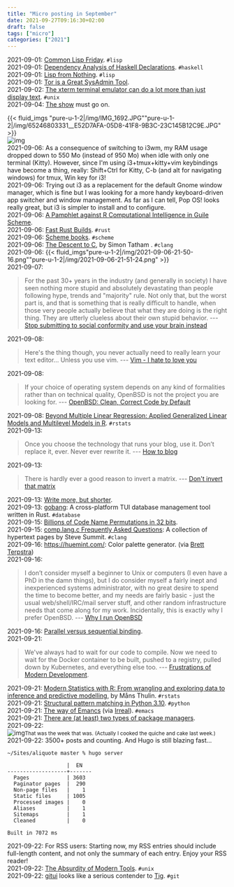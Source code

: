 ```yaml
---
title: "Micro posting in September"
date: 2021-09-27T09:16:30+02:00
draft: false
tags: ["micro"]
categories: ["2021"]
---
```


<a href="#" style="text-decoration: none;">2021-09-01</a>: [Common Lisp Friday](http://composed.nu/common-lisp-friday/). `#lisp`<br>
<a href="#" style="text-decoration: none;">2021-09-01</a>: [Dependency Analysis of Haskell Declarations](https://serokell.io/blog/dependency-analysis-haskell). `#haskell`<br>
<a href="#" style="text-decoration: none;">2021-09-01</a>: [Lisp from Nothing](https://t3x.org/lfn/index.html). `#lisp`<br>
<a href="#" style="text-decoration: none;">2021-09-01</a>: [Tor is a Great SysAdmin Tool](https://www.jamieweb.net/blog/tor-is-a-great-sysadmin-tool/).<br>
<a href="#" style="text-decoration: none;">2021-09-02</a>: [The xterm terminal emulator can do a lot more than just display text](https://utcc.utoronto.ca/~cks/space/blog/unix/XTermQuiteSophisticated). `#unix`<br>
<a href="#" style="text-decoration: none;">2021-09-04</a>: [The show](/post/aparte-culinaire/) must go on.

{{< fluid_imgs "pure-u-1-2|/img/IMG_1692.JPG""pure-u-1-2|/img/65246803331__E52D7AFA-05D8-41F8-9B3C-23C145B12C9E.JPG" >}}<br>![img](/img/65246779870__B988B6B6-CACD-495C-948F-0E4F2E805D3E.JPG)<br>
<a href="#" style="text-decoration: none;">2021-09-06</a>: As a consequence of switching to i3wm, my RAM usage dropped down to 550 Mo (instead of 950 Mo) when idle with only one terminal (Kitty). However, since I'm using i3+tmux+kitty+vim keybindings have become a thing, really: Shift+Ctrl for Kitty, C-b (and alt for navigating windows) for tmux, Win key for i3!<br>
<a href="#" style="text-decoration: none;">2021-09-06</a>: Trying out i3 as a replacement for the default Gnome window manager, which is fine but I was looking for a more handy keyboard-driven app switcher and window management. As far as I can tell, Pop OS! looks really great, but i3 is simpler to install and to configure.<br>
<a href="#" style="text-decoration: none;">2021-09-06</a>: [A Pamphlet against R Computational Intelligence in Guile Scheme](https://panicz.github.io/pamphlet/).<br>
<a href="#" style="text-decoration: none;">2021-09-06</a>: [Fast Rust Builds](https://matklad.github.io//2021/09/04/fast-rust-builds.html). `#rust`<br>
<a href="#" style="text-decoration: none;">2021-09-06</a>: [Scheme books](https://erkin.party/scheme/bibliography/). `#scheme`<br>
<a href="#" style="text-decoration: none;">2021-09-06</a>: [The Descent to C](https://www.chiark.greenend.org.uk/~sgtatham/cdescent/), by Simon Tatham . `#clang`<br>
<a href="#" style="text-decoration: none;">2021-09-06</a>: {{< fluid_imgs"pure-u-1-2|/img/2021-09-06-21-50-16.png""pure-u-1-2|/img/2021-09-06-21-51-24.png" >}}<br>
<a href="#" style="text-decoration: none;">2021-09-07</a>:

> For the past 30+ years in the industry (and generally in society) I have seen nothing more stupid and absolutely devastating than people following hype, trends and "majority" rule. Not only that, but the worst part is, and that is something that is really difficult to handle, when those very people actually believe that what they are doing is the right thing. They are utterly clueless about their own stupid behavior. --- [Stop submitting to social conformity and use your brain instead](https://unixsheikh.com/articles/stop-submitting-to-social-conformity-and-use-your-brain-instead.html)<br>

<a href="#" style="text-decoration: none;">2021-09-08</a>:

> Here's the thing though, you never actually need to really learn your text editor... Unless you use vim. --- [Vim - I hate to love you](https://unixsheikh.com/articles/vim-i-hate-to-love-you.html)<br>

<a href="#" style="text-decoration: none;">2021-09-08</a>:

> If your choice of operating system depends on any kind of formalities rather than on technical quality, OpenBSD is not the project you are looking for. --- [OpenBSD: Clean, Correct Code by Default](https://jamsek.dev/posts/2019/Oct/09/openbsd-clean-correct-code-by-default/)<br>

<a href="#" style="text-decoration: none;">2021-09-08</a>: [Beyond Multiple Linear Regression: Applied Generalized Linear Models and Multilevel Models in R](https://bookdown.org/roback/bookdown-BeyondMLR/). `#rstats`<br>
<a href="#" style="text-decoration: none;">2021-09-13</a>:

> Once you choose the technology that runs your blog, use it. Don’t replace it, ever. Never ever rewrite it. --- [How to blog](https://macwright.com/2019/02/06/how-to-blog.html)<br>

<a href="#" style="text-decoration: none;">2021-09-13</a>:

> There is hardly ever a good reason to invert a matrix. --- [Don't invert that matrix](https://www.johndcook.com/blog/2010/01/19/dont-invert-that-matrix/?utm_source=pocket_mylist)<br>

<a href="#" style="text-decoration: none;">2021-09-13</a>: [Write more, but shorter](https://blog.kewah.com/2021/write-more-but-shorter/).<br>
<a href="#" style="text-decoration: none;">2021-09-13</a>: [gobang](https://github.com/TaKO8Ki/gobang/): A cross-platform TUI database management tool written in Rust. `#database`<br>
<a href="#" style="text-decoration: none;">2021-09-15</a>: [Billions of Code Name Permutations in 32 bits](https://nullprogram.com/blog/2021/09/14/?utm_source=pocket_mylist).<br>
<a href="#" style="text-decoration: none;">2021-09-15</a>: [comp.lang.c Frequently Asked Questions](http://c-faq.com/): A collection of hypertext pages by Steve Summit. `#clang`<br>
<a href="#" style="text-decoration: none;">2021-09-16</a>: <https://huemint.com/>: Color palette generator. (via [Brett Terpstra](http://brett.trpstra.net/link/535/14714744/web-excursions-for-august-30-2021))<br>
<a href="#" style="text-decoration: none;">2021-09-16</a>:

> I don’t consider myself a beginner to Unix or computers (I even have a PhD in the damn things), but I do consider myself a fairly inept and inexperienced systems administrator, with no great desire to spend the time to become better, and my needs are fairly basic - just the usual web/shell/IRC/mail server stuff, and other random infrastructure needs that come along for my work. Incidentally, this is exactly why I prefer OpenBSD. --- [Why I run OpenBSD](https://sigkill.dk/blog/2020-02-09-why-i-run-openbsd.html)<br>

<a href="#" style="text-decoration: none;">2021-09-16</a>: [Parallel versus sequential binding](http://feedproxy.google.com/~r/TheEndeavour/~3/HARUlzCDYD4/).<br>
<a href="#" style="text-decoration: none;">2021-09-21</a>:

> We've always had to wait for our code to compile. Now we need to wait for the Docker container to be built, pushed to a registry, pulled down by Kubernetes, and everything else too. --- [Frustrations of Modern Development](https://matt-rickard.com/frustrations-of-modern-development/).<br>

<a href="#" style="text-decoration: none;">2021-09-21</a>: [Modern Statistics with R: From wrangling and exploring data to inference and predictive modelling](http://www.modernstatisticswithr.com/), by Måns Thulin. `#rstats`<br>
<a href="#" style="text-decoration: none;">2021-09-21</a>: [Structural pattern matching in Python 3.10](https://benhoyt.com/writings/python-pattern-matching/). `#python`<br>
<a href="#" style="text-decoration: none;">2021-09-21</a>: [The way of Emancs](https://sheer.tj/the_way_of_emacs.html) (via [Irreal](https://irreal.org/blog/?p=9986)). `#emacs`<br>
<a href="#" style="text-decoration: none;">2021-09-21</a>: [There are (at least) two types of package managers](https://utcc.utoronto.ca/~cks/space/blog/tech/PackageManagersTwoTypes).<br>
<a href="#" style="text-decoration: none;">2021-09-22</a>: <br>![img](/img/IMG_1714.JPG)<small>That was the week that was. (Actually I cooked the quiche and cake last week.)</small><br>
<a href="#" style="text-decoration: none;">2021-09-22</a>: 3500+ posts and counting. And Hugo is still blazing fast...

```
~/Sites/aliquote master % hugo server

                   |  EN
-------------------+-------
  Pages            | 3603
  Paginator pages  |  290
  Non-page files   |    1
  Static files     | 1005
  Processed images |    0
  Aliases          |    1
  Sitemaps         |    1
  Cleaned          |    0

Built in 7072 ms
```

<a href="#" style="text-decoration: none;">2021-09-22</a>: For RSS users: Starting now, my RSS entries should include full-length content, and not only the summary of each entry. Enjoy your RSS reader!<br>
<a href="#" style="text-decoration: none;">2021-09-22</a>: [The Absurdity of Modern Tools](https://xn--gckvb8fzb.com/the-absurdity-of-modern-tools/). `#unix`<br>
<a href="#" style="text-decoration: none;">2021-09-22</a>: [gitui](https://github.com/extrawurst/gitui) looks like a serious contender to [Tig](https://jonas.github.io/tig/). `#git`<br>

